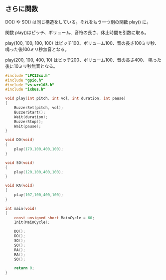 ## さらに関数

DO() や SO() は同じ構造をしている。それをもう一つ別の関数 play() に。

関数 play()はピッチ、ボリューム、音符の長さ、休止時間を引数に取る。

play(100, 100, 100, 100) はピッチ100、ボリューム100、音の長さ100ミリ秒、
鳴った後100ミリ秒無音となる。

play(200, 100, 400, 10) はピッチ200、ボリューム100、音の長さ400、
鳴った後に10ミリ秒無音となる。

````c
#include "LPC13xx.h"
#include "gpio.h"
#include "vs-wrc103.h"
#include "ixbus.h"

void play(int pitch, int vol, int duration, int pause)
{
	BuzzerSet(pitch, vol);
	BuzzerStart();
	Wait(duration);
	BuzzerStop();
	Wait(pause);
}

void DO(void)
{
	play(179,100,400,100);
}

void SO(void)
{
	play(120,100,400,100);
}

void RA(void)
{
	play(107,100,400,100);
}

int main(void)
{
	const unsigned short MainCycle = 60;
	Init(MainCycle);

	DO();
	DO();
	SO();
	SO();
	RA();
	RA();
	SO();

	return 0;
}
````
